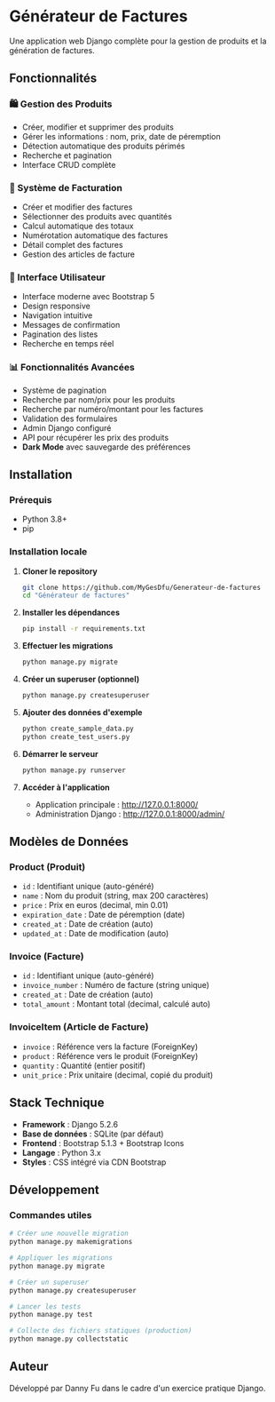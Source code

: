 # Générateur de Factures

Une application web Django complète pour la gestion de produits et la génération de factures.

## Fonctionnalités

### 🛍️ Gestion des Produits
- Créer, modifier et supprimer des produits
- Gérer les informations : nom, prix, date de péremption
- Détection automatique des produits périmés
- Recherche et pagination
- Interface CRUD complète

### 📄 Système de Facturation
- Créer et modifier des factures
- Sélectionner des produits avec quantités
- Calcul automatique des totaux
- Numérotation automatique des factures
- Détail complet des factures
- Gestion des articles de facture

### 🎯 Interface Utilisateur
- Interface moderne avec Bootstrap 5
- Design responsive
- Navigation intuitive
- Messages de confirmation
- Pagination des listes
- Recherche en temps réel

### 📊 Fonctionnalités Avancées
- Système de pagination
- Recherche par nom/prix pour les produits
- Recherche par numéro/montant pour les factures
- Validation des formulaires
- Admin Django configuré
- API pour récupérer les prix des produits
- **Dark Mode** avec sauvegarde des préférences

## Installation

### Prérequis
- Python 3.8+
- pip

### Installation locale

1. **Cloner le repository**
   ```bash
   git clone https://github.com/MyGesDfu/Generateur-de-factures
   cd "Générateur de factures"
   ```

2. **Installer les dépendances**
   ```bash
   pip install -r requirements.txt
   ```

3. **Effectuer les migrations**
   ```bash
   python manage.py migrate
   ```

4. **Créer un superuser (optionnel)**
   ```bash
   python manage.py createsuperuser
   ```

5. **Ajouter des données d'exemple**
   ```bash
   python create_sample_data.py
   python create_test_users.py
   ```

6. **Démarrer le serveur**
   ```bash
   python manage.py runserver
   ```

7. **Accéder à l'application**
   - Application principale : http://127.0.0.1:8000/
   - Administration Django : http://127.0.0.1:8000/admin/


## Modèles de Données

### Product (Produit)
- `id` : Identifiant unique (auto-généré)
- `name` : Nom du produit (string, max 200 caractères)
- `price` : Prix en euros (decimal, min 0.01)
- `expiration_date` : Date de péremption (date)
- `created_at` : Date de création (auto)
- `updated_at` : Date de modification (auto)

### Invoice (Facture)
- `id` : Identifiant unique (auto-généré)
- `invoice_number` : Numéro de facture (string unique)
- `created_at` : Date de création (auto)
- `total_amount` : Montant total (decimal, calculé auto)

### InvoiceItem (Article de Facture)
- `invoice` : Référence vers la facture (ForeignKey)
- `product` : Référence vers le produit (ForeignKey)
- `quantity` : Quantité (entier positif)
- `unit_price` : Prix unitaire (decimal, copié du produit)


## Stack Technique

- **Framework** : Django 5.2.6
- **Base de données** : SQLite (par défaut)
- **Frontend** : Bootstrap 5.1.3 + Bootstrap Icons
- **Langage** : Python 3.x
- **Styles** : CSS intégré via CDN Bootstrap


## Développement

### Commandes utiles

```bash
# Créer une nouvelle migration
python manage.py makemigrations

# Appliquer les migrations
python manage.py migrate

# Créer un superuser
python manage.py createsuperuser

# Lancer les tests
python manage.py test

# Collecte des fichiers statiques (production)
python manage.py collectstatic
```


## Auteur

Développé par Danny Fu dans le cadre d'un exercice pratique Django.
